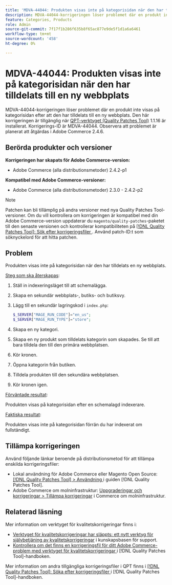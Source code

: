 ```yaml
---
title: 'MDVA-44044: Produkten visas inte på kategorisidan när den har tilldelats till en ny webbplats'
description: MDVA-44044-korrigeringen löser problemet där en produkt inte visas på kategorisidan efter att den har tilldelats till en ny webbplats. Den här korrigeringen är tillgänglig när [QPT-verktyget (Quality Patches Tool)](https://experienceleague.adobe.com/en/docs/commerce-knowledge-base/kb/announcements/commerce-announcements/magento-quality-patches-released-new-tool-to-self-serve-quality-patches) 1.1.16 är installerat. Korrigerings-ID är MDVA-44044. Observera att problemet är planerat att åtgärdas i Adobe Commerce 2.4.6.
feature: Categories, Products
role: Admin
source-git-commit: 7f17f1b286f635b8f65ac877e9de5f1d1a6a6461
workflow-type: tm+mt
source-wordcount: '458'
ht-degree: 0%

---
```


# MDVA-44044: Produkten visas inte på kategorisidan när den har tilldelats till en ny webbplats

MDVA-44044-korrigeringen löser problemet där en produkt inte visas på kategorisidan efter att den har tilldelats till en ny webbplats. Den här korrigeringen är tillgänglig när [QPT-verktyget (Quality Patches Tool)](https://experienceleague.adobe.com/en/docs/commerce-knowledge-base/kb/announcements/commerce-announcements/magento-quality-patches-released-new-tool-to-self-serve-quality-patches) 1.1.16 är installerat. Korrigerings-ID är MDVA-44044. Observera att problemet är planerat att åtgärdas i Adobe Commerce 2.4.6.

## Berörda produkter och versioner

**Korrigeringen har skapats för Adobe Commerce-version:**

* Adobe Commerce (alla distributionsmetoder) 2.4.2-p1

**Kompatibel med Adobe Commerce-versioner:**

* Adobe Commerce (alla distributionsmetoder) 2.3.0 - 2.4.2-p2

>[!NOTE]
>
>Patchen kan bli tillämplig på andra versioner med nya Quality Patches Tool-versioner. Om du vill kontrollera om korrigeringen är kompatibel med din Adobe Commerce-version uppdaterar du `magento/quality-patches`-paketet till den senaste versionen och kontrollerar kompatibiliteten på [[!DNL Quality Patches Tool]: Sök efter korrigeringsfiler ](https://experienceleague.adobe.com/en/docs/commerce-knowledge-base/kb/announcements/commerce-announcements/magento-quality-patches-released-new-tool-to-self-serve-quality-patches). Använd patch-ID:t som söknyckelord för att hitta patchen.

## Problem

Produkten visas inte på kategorisidan när den har tilldelats en ny webbplats.

<u>Steg som ska återskapas</u>:

1. Ställ in indexeringsläget till att schemalägga.
1. Skapa en sekundär webbplats-, butiks- och butiksvy.
1. Lägg till en sekundär lagringskod i `index.php`:

   ```php
   $_SERVER["MAGE_RUN_CODE"]="en_us";
   $_SERVER["MAGE_RUN_TYPE"]="store";
   ```

1. Skapa en ny kategori.
1. Skapa en ny produkt som tilldelats kategorin som skapades. Se till att bara tilldela den till den primära webbplatsen.
1. Kör kronen.
1. Öppna kategorin från butiken.
1. Tilldela produkten till den sekundära webbplatsen.
1. Kör kronen igen.

<u>Förväntade resultat</u>:

Produkten visas på kategorisidan efter en schemalagd indexerare.

<u>Faktiska resultat</u>:

Produkten visas inte på kategorisidan förrän du har indexerat om fullständigt.

## Tillämpa korrigeringen

Använd följande länkar beroende på distributionsmetod för att tillämpa enskilda korrigeringsfiler:

* Lokal användning för Adobe Commerce eller Magento Open Source: [[!DNL Quality Patches Tool] > Användning ](/help/tools/quality-patches-tool/usage.md) i guiden [!DNL Quality Patches Tool].
* Adobe Commerce om molninfrastruktur: [Uppgraderingar och korrigeringar > Tillämpa korrigeringar](https://experienceleague.adobe.com/docs/commerce-cloud-service/user-guide/develop/upgrade/apply-patches.html) i Commerce om molninfrastruktur.

## Relaterad läsning

Mer information om verktyget för kvalitetskorrigeringar finns i:

* [Verktyget för kvalitetskorrigeringar har släppts: ett nytt verktyg för självbetjäning av kvalitetskorrigeringar](https://experienceleague.adobe.com/en/docs/commerce-knowledge-base/kb/announcements/commerce-announcements/magento-quality-patches-released-new-tool-to-self-serve-quality-patches) i kunskapsbasen för support.
* [Kontrollera om det finns en korrigeringsfil för ditt Adobe Commerce-problem med verktyget för kvalitetskorrigeringar ](/help/tools/quality-patches-tool/patches-available-in-qpt/check-patch-for-magento-issue-with-magento-quality-patches.md) i [!DNL Quality Patches Tool]-handboken.

Mer information om andra tillgängliga korrigeringsfiler i QPT finns i [[!DNL Quality Patches Tool]: Söka efter korrigeringsfiler ](https://experienceleague.adobe.com/tools/commerce-quality-patches/index.html) i [!DNL Quality Patches Tool]-handboken.
